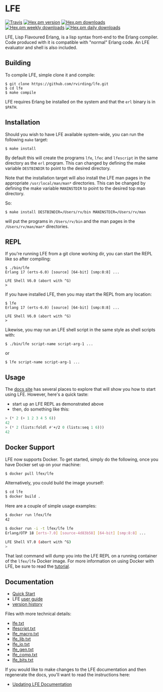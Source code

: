 # LFE

[![Travis](https://img.shields.io/travis/rvirding/lfe.svg)](https://travis-ci.org/rvirding/lfe)
[![Hex.pm version](https://img.shields.io/hexpm/v/lfe.svg)](https://hex.pm/packages/lfe)
[![Hex.pm downloads](https://img.shields.io/hexpm/dt/lfe.svg)](https://hex.pm/packages/lfe)
[![Hex.pm weekly downloads](https://img.shields.io/hexpm/dw/lfe.svg)](https://hex.pm/packages/lfe)
[![Hex.pm daily downloads](https://img.shields.io/hexpm/dd/lfe.svg)](https://hex.pm/packages/lfe)

LFE, Lisp Flavoured Erlang, is a lisp syntax front-end to the Erlang
compiler. Code produced with it is compatible with "normal" Erlang
code. An LFE evaluator and shell is also included.


## Building

To compile LFE, simple clone it and compile:

```shell
$ git clone https://github.com/rvirding/lfe.git
$ cd lfe
$ make compile
```

LFE requires Erlang be installed on the system and that the ``erl`` binary is
in ``$PATH``.


## Installation

Should you wish to have LFE available system-wide, you can run
the following ``make`` target:

```shell
$ make install
```

By default this will create the programs ``lfe``, ``lfec`` and
``lfescript`` in the same directory as the ``erl`` program. This can
changed by defining the make variable ``DESTBINDIR`` to point to the
desired directory.

Note that the installation target will also install the LFE man pages
in the appropriate ``/usr/local/man/man*`` directories. This can be
changed by defining the make variable ``MANINSTDIR`` to point to the
desired top man directory.

So:

```shell
$ make install DESTBINDIR=/Users/rv/bin MANINSTDIR=/Users/rv/man
```

will put the programs in ``/Users/rv/bin`` and the man pages in the
``/Users/rv/man/man*`` directories.


## REPL

If you're running LFE from a git clone working dir, you can start the REPL
like so after compiling:

```shell
$ ./bin/lfe
Erlang 17 (erts-6.0) [source] [64-bit] [smp:8:8] ...

LFE Shell V6.0 (abort with ^G)
>
```

If you have installed LFE, then you may start the REPL from any location:

```shell
$ lfe
Erlang 17 (erts-6.0) [source] [64-bit] [smp:8:8] ...

LFE Shell V6.0 (abort with ^G)
>
```

Likewise, you may run an LFE shell script in the same style as shell scripts
with:

```shell
$ ./bin/lfe script-name script-arg-1 ...
```

or

```shell
$ lfe script-name script-arg-1 ...
```

## Usage

The [docs site](http://lfe.github.io/docs.html) has several places to explore
that will show you how to start using LFE. However, here's a quick taste:

* start up an LFE REPL as demonstrated above
* then, do something like this:
```cl
> (* 2 (+ 1 2 3 4 5 6))
42
> (* 2 (lists:foldl #'+/2 0 (lists:seq 1 6)))
42
```

## Docker Support

LFE now supports Docker. To get started, simply do the following, once you
have Docker set up on your machine:

```bash
$ docker pull lfex/lfe
```

Alternatively, you could build the image yourself:

```bash
$ cd lfe
$ docker build .
```

Here are a couple of simple usage examples:

```bash
$ docker run lfex/lfe
42
```

```bash
$ docker run -i -t lfex/lfe lfe
Erlang/OTP 18 [erts-7.0] [source-4d83b58] [64-bit] [smp:8:8] ...

LFE Shell V7.0 (abort with ^G)
>
```

That last command will dump you into the LFE REPL on a running container
of the ``lfex/lfe`` Docker image. For more information on using Docker
with LFE, be sure to read the
[tutorial](http://blog.lfe.io/tutorials/2014/12/07/1837-running-lfe-in-docker/).


## Documentation

* [Quick Start](https://lfe.gitbooks.io/quick-start/content/)
* LFE [user guide](doc/user_guide.txt)
* [version history](doc/src/version_history.md)

Files with more technical details:

* [lfe.txt](doc/lfe.txt)
* [lfescript.txt](doc/lfescript.txt)
* [lfe_macro.txt](doc/lfe_macro.txt)
* [lfe_lib.txt](doc/lfe_lib.txt)
* [lfe_io.txt](doc/lfe_io.txt)
* [lfe_gen.txt](doc/lfe_gen.txt)
* [lfe_comp.txt](doc/lfe_comp.txt)
* [lfe_bits.txt](doc/lfe_bits.txt)

If you would like to make changes to the LFE documentation and then regenerate
the docs, you'll want to read the instructions here:

* [Updating LFE Documentation](doc/src/updating_docs.md)

